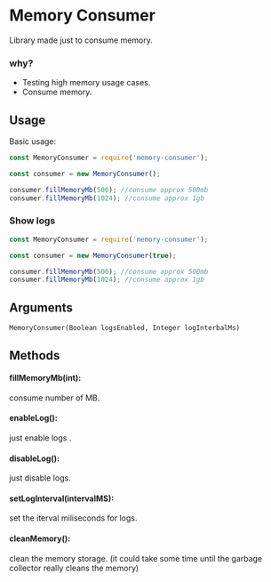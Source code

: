 # Memory Consumer
Library made just to consume memory.

### why?
* Testing high memory usage cases.
* Consume memory.

## Usage
Basic usage:

```javascript
const MemoryConsumer = require('memory-consumer');

const consumer = new MemoryConsumer();

consumer.fillMemoryMb(500); //consume approx 500mb
consumer.fillMemoryMb(1024); //consume approx 1gb
```

### Show logs

```javascript
const MemoryConsumer = require('memory-consumer');

const consumer = new MemoryConsumer(true);

consumer.fillMemoryMb(500); //consume approx 500mb
consumer.fillMemoryMb(1024); //consume approx 1gb
```

## Arguments
```
MemoryConsumer(Boolean logsEnabled, Integer logInterbalMs)
```

## Methods
#### fillMemoryMb(int):
consume number of MB.

#### enableLog():
just enable logs .

#### disableLog():
just disable logs.

#### setLogInterval(intervalMS):
set the iterval miliseconds for logs.

#### cleanMemory():
clean the memory storage. (it could take some time until the garbage collector really cleans the memory)